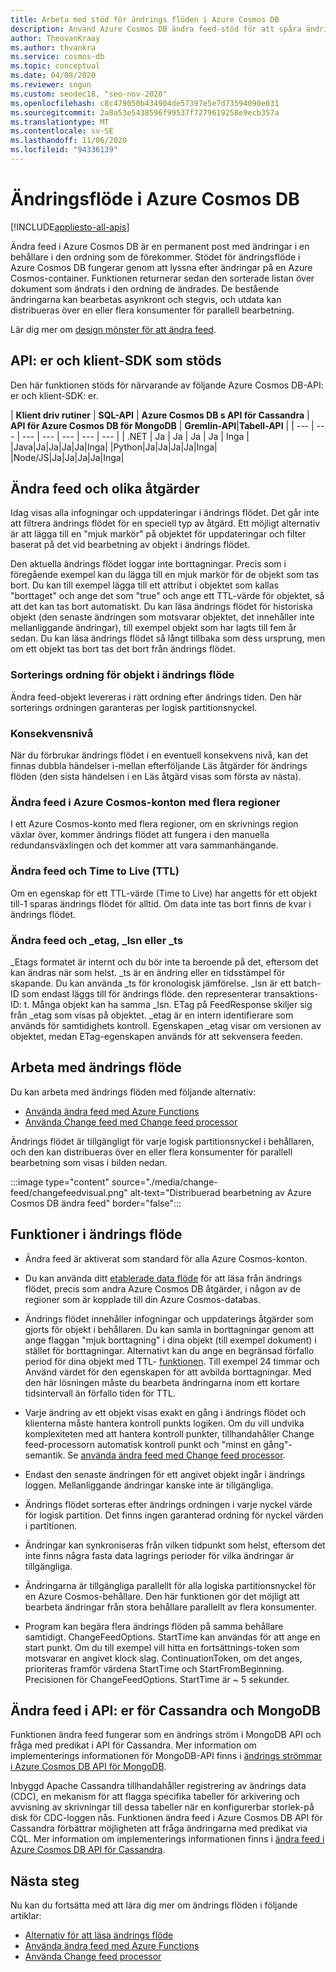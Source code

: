 ```yaml
---
title: Arbeta med stöd för ändrings flöden i Azure Cosmos DB
description: Använd Azure Cosmos DB ändra feed-stöd för att spåra ändringar i dokument, händelsebaserade bearbetningar som utlösare och hålla cacheminnen och analys system uppdaterade
author: TheovanKraay
ms.author: thvankra
ms.service: cosmos-db
ms.topic: conceptual
ms.date: 04/08/2020
ms.reviewer: sngun
ms.custom: seodec18, "seo-nov-2020"
ms.openlocfilehash: c8c479050b434904de57397e5e7d73594090e031
ms.sourcegitcommit: 2a8a53e5438596f99537f7279619258e9ecb357a
ms.translationtype: MT
ms.contentlocale: sv-SE
ms.lasthandoff: 11/06/2020
ms.locfileid: "94336139"
---
```

# <a name="change-feed-in-azure-cosmos-db"></a>Ändringsflöde i Azure Cosmos DB
[!INCLUDE[appliesto-all-apis](includes/appliesto-all-apis.md)]

Ändra feed i Azure Cosmos DB är en permanent post med ändringar i en behållare i den ordning som de förekommer. Stödet för ändringsflöde i Azure Cosmos DB fungerar genom att lyssna efter ändringar på en Azure Cosmos-container. Funktionen returnerar sedan den sorterade listan över dokument som ändrats i den ordning de ändrades. De bestående ändringarna kan bearbetas asynkront och stegvis, och utdata kan distribueras över en eller flera konsumenter för parallell bearbetning.

Lär dig mer om [design mönster för att ändra feed](change-feed-design-patterns.md).

## <a name="supported-apis-and-client-sdks"></a>API: er och klient-SDK som stöds

Den här funktionen stöds för närvarande av följande Azure Cosmos DB-API: er och klient-SDK: er.

| **Klient driv rutiner** | **SQL-API** | **Azure Cosmos DB s API för Cassandra** | **API för Azure Cosmos DB för MongoDB** | **Gremlin-API**|**Tabell-API** |
| --- | --- | --- | --- | --- | --- | --- |
| .NET | Ja | Ja | Ja | Ja | Inga |
|Java|Ja|Ja|Ja|Ja|Inga|
|Python|Ja|Ja|Ja|Ja|Inga|
|Node/JS|Ja|Ja|Ja|Ja|Inga|

## <a name="change-feed-and-different-operations"></a>Ändra feed och olika åtgärder

Idag visas alla infogningar och uppdateringar i ändrings flödet. Det går inte att filtrera ändrings flödet för en speciell typ av åtgärd. Ett möjligt alternativ är att lägga till en "mjuk markör" på objektet för uppdateringar och filter baserat på det vid bearbetning av objekt i ändrings flödet.

Den aktuella ändrings flödet loggar inte borttagningar. Precis som i föregående exempel kan du lägga till en mjuk markör för de objekt som tas bort. Du kan till exempel lägga till ett attribut i objektet som kallas "borttaget" och ange det som "true" och ange ett TTL-värde för objektet, så att det kan tas bort automatiskt. Du kan läsa ändrings flödet för historiska objekt (den senaste ändringen som motsvarar objektet, det innehåller inte mellanliggande ändringar), till exempel objekt som har lagts till fem år sedan. Du kan läsa ändrings flödet så långt tillbaka som dess ursprung, men om ett objekt tas bort tas det bort från ändrings flödet.

### <a name="sort-order-of-items-in-change-feed"></a>Sorterings ordning för objekt i ändrings flöde

Ändra feed-objekt levereras i rätt ordning efter ändrings tiden. Den här sorterings ordningen garanteras per logisk partitionsnyckel.

### <a name="consistency-level"></a>Konsekvensnivå

När du förbrukar ändrings flödet i en eventuell konsekvens nivå, kan det finnas dubbla händelser i-mellan efterföljande Läs åtgärder för ändrings flöden (den sista händelsen i en Läs åtgärd visas som första av nästa).

### <a name="change-feed-in-multi-region-azure-cosmos-accounts"></a>Ändra feed i Azure Cosmos-konton med flera regioner

I ett Azure Cosmos-konto med flera regioner, om en skrivnings region växlar över, kommer ändrings flödet att fungera i den manuella redundansväxlingen och det kommer att vara sammanhängande.

### <a name="change-feed-and-time-to-live-ttl"></a>Ändra feed och Time to Live (TTL)

Om en egenskap för ett TTL-värde (Time to Live) har angetts för ett objekt till-1 sparas ändrings flödet för alltid. Om data inte tas bort finns de kvar i ändrings flödet.  

### <a name="change-feed-and-_etag-_lsn-or-_ts"></a>Ändra feed och _etag, _lsn eller _ts

_Etags formatet är internt och du bör inte ta beroende på det, eftersom det kan ändras när som helst. _ts är en ändring eller en tidsstämpel för skapande. Du kan använda _ts för kronologisk jämförelse. _lsn är ett batch-ID som endast läggs till för ändrings flöde. den representerar transaktions-ID: t. Många objekt kan ha samma _lsn. ETag på FeedResponse skiljer sig från _etag som visas på objektet. _etag är en intern identifierare som används för samtidighets kontroll. Egenskapen _etag visar om versionen av objektet, medan ETag-egenskapen används för att sekvensera feeden.

## <a name="working-with-change-feed"></a>Arbeta med ändrings flöde

Du kan arbeta med ändrings flöden med följande alternativ:

* [Använda ändra feed med Azure Functions](change-feed-functions.md)
* [Använda Change feed med Change feed processor](change-feed-processor.md) 

Ändrings flödet är tillgängligt för varje logisk partitionsnyckel i behållaren, och den kan distribueras över en eller flera konsumenter för parallell bearbetning som visas i bilden nedan.

:::image type="content" source="./media/change-feed/changefeedvisual.png" alt-text="Distribuerad bearbetning av Azure Cosmos DB ändra feed" border="false":::

## <a name="features-of-change-feed"></a>Funktioner i ändrings flöde

* Ändra feed är aktiverat som standard för alla Azure Cosmos-konton.

* Du kan använda ditt [etablerade data flöde](request-units.md) för att läsa från ändrings flödet, precis som andra Azure Cosmos DB åtgärder, i någon av de regioner som är kopplade till din Azure Cosmos-databas.

* Ändrings flödet innehåller infogningar och uppdaterings åtgärder som gjorts för objekt i behållaren. Du kan samla in borttagningar genom att ange flaggan "mjuk borttagning" i dina objekt (till exempel dokument) i stället för borttagningar. Alternativt kan du ange en begränsad förfallo period för dina objekt med TTL- [funktionen](time-to-live.md). Till exempel 24 timmar och Använd värdet för den egenskapen för att avbilda borttagningar. Med den här lösningen måste du bearbeta ändringarna inom ett kortare tidsintervall än förfallo tiden för TTL.

* Varje ändring av ett objekt visas exakt en gång i ändrings flödet och klienterna måste hantera kontroll punkts logiken. Om du vill undvika komplexiteten med att hantera kontroll punkter, tillhandahåller Change feed-processorn automatisk kontroll punkt och "minst en gång"-semantik. Se [använda ändra feed med Change feed processor](change-feed-processor.md).

* Endast den senaste ändringen för ett angivet objekt ingår i ändrings loggen. Mellanliggande ändringar kanske inte är tillgängliga.

* Ändrings flödet sorteras efter ändrings ordningen i varje nyckel värde för logisk partition. Det finns ingen garanterad ordning för nyckel värden i partitionen.

* Ändringar kan synkroniseras från vilken tidpunkt som helst, eftersom det inte finns några fasta data lagrings perioder för vilka ändringar är tillgängliga.

* Ändringarna är tillgängliga parallellt för alla logiska partitionsnyckel för en Azure Cosmos-behållare. Den här funktionen gör det möjligt att bearbeta ändringar från stora behållare parallellt av flera konsumenter.

* Program kan begära flera ändrings flöden på samma behållare samtidigt. ChangeFeedOptions. StartTime kan användas för att ange en start punkt. Om du till exempel vill hitta en fortsättnings-token som motsvarar en angivet klock slag. ContinuationToken, om det anges, prioriteras framför värdena StartTime och StartFromBeginning. Precisionen för ChangeFeedOptions. StartTime är ~ 5 sekunder.

## <a name="change-feed-in-apis-for-cassandra-and-mongodb"></a>Ändra feed i API: er för Cassandra och MongoDB

Funktionen ändra feed fungerar som en ändrings ström i MongoDB API och fråga med predikat i API för Cassandra. Mer information om implementerings informationen för MongoDB-API finns i [ändrings strömmar i Azure Cosmos DB API för MongoDB](mongodb-change-streams.md).

Inbyggd Apache Cassandra tillhandahåller registrering av ändrings data (CDC), en mekanism för att flagga specifika tabeller för arkivering och avvisning av skrivningar till dessa tabeller när en konfigurerbar storlek-på disk för CDC-loggen nås. Funktionen ändra feed i Azure Cosmos DB API för Cassandra förbättrar möjligheten att fråga ändringarna med predikat via CQL. Mer information om implementerings informationen finns i [ändra feed i Azure Cosmos DB API för Cassandra](cassandra-change-feed.md).

## <a name="next-steps"></a>Nästa steg

Nu kan du fortsätta med att lära dig mer om ändrings flöden i följande artiklar:

* [Alternativ för att läsa ändrings flöde](read-change-feed.md)
* [Använda ändra feed med Azure Functions](change-feed-functions.md)
* [Använda Change feed processor](change-feed-processor.md)
